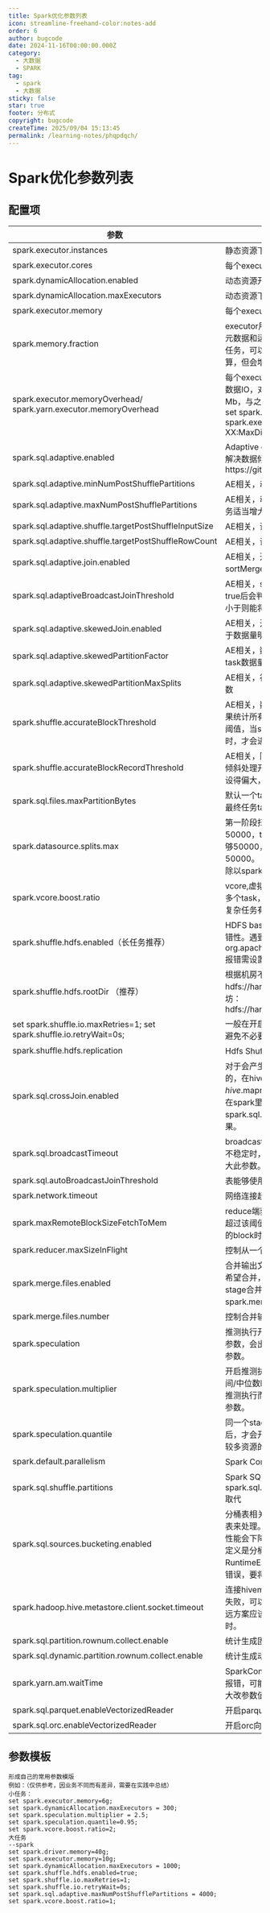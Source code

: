 ```yaml
---
title: Spark优化参数列表
icon: streamline-freehand-color:notes-add
order: 6
author: bugcode
date: 2024-11-16T00:00:00.000Z
category:
  - 大数据
  - SPARK
tag:
  - spark
  - 大数据
sticky: false
star: true
footer: 分布式
copyright: bugcode
createTime: 2025/09/04 15:13:45
permalink: /learning-notes/phqpdqch/
---
```



# Spark优化参数列表

## 配置项

| 参数                                                         | 描述                                                         | 源码默认值                           | TQS默认值（adhoc/etl）               |
| ------------------------------------------------------------ | ------------------------------------------------------------ | ------------------------------------ | ------------------------------------ |
| spark.executor.instances                                     | 静态资源下：executor数                                       | 2                                    | TQS使用动态资源                      |
| spark.executor.cores                                         | 每个executor和CPU数                                          | 4                                    | 3/4                                  |
| spark.dynamicAllocation.enabled                              | 动态资源开关                                                 | false                                | true/true                            |
| spark.dynamicAllocation.maxExecutors                         | 动态资源下：executor的最大个数                               | 500                                  | 300/900                              |
| spark.executor.memory                                        | 每个executor的内存大小                                       | 8g                                   | 5g/8g                                |
| spark.memory.fraction                                        | executor用于计算的内存比例，剩余部分用于存储元数据和运行信息。对于executor内存开的较大的任务，可以适当提高这个值，让更多内存参与计算，但会增加OOM风险 | 0.6                                  | 0.7/0.6                              |
| spark.executor.memoryOverhead/ spark.yarn.executor.memoryOverhead | 每个executor的堆外内存大小，堆外内存主要用于数据IO，对于报堆外OOM的任务要适当调大，单位Mb，与之配合要调大executor JVM参数，例如： set spark.executor.memoryOverhead=3072 set spark.executor.extraJavaOptions=-XX:MaxDirectMemorySize=2560m | 6144                                 | 3072/6144                            |
| spark.sql.adaptive.enabled                                   | Adaptive execution开关，包含自动调整并行度，解决数据倾斜等优化，详见https://github.com/Intel-bigdata/spark-adaptive | true                                 | true/true                            |
| spark.sql.adaptive.minNumPostShufflePartitions               | AE相关，动态最小的并行度                                     | 1                                    | 1/1                                  |
| spark.sql.adaptive.maxNumPostShufflePartitions               | AE相关，动态最大的并行度，对于shuffle量大的任务适当增大可以减少每个task的数据量，如1024 | 1000                                 | 1000/500                             |
| spark.sql.adaptive.shuffle.targetPostShuffleInputSize        | AE相关，调整并发度时预期达到的单task数据量                   |                                      |                                      |
| spark.sql.adaptive.shuffle.targetPostShuffleRowCount         | AE相关，调整并发度时预期达到的单task数据行数                 |                                      |                                      |
| spark.sql.adaptive.join.enabled                              | AE相关，开启后能够根据数据量自动判断能否将sortMergeJoin转换成broadcast join | true                                 | true/true                            |
| spark.sql.adaptiveBroadcastJoinThreshold                     | AE相关，spark.sql.adaptive.join.enabled设置为true后会判断join的数据量是否小于该参数值，如果小于则能将sortMergeJoin转换成broadcast join | spark.sql.autoBroadcastJoinThreshold | spark.sql.autoBroadcastJoinThreshold |
| spark.sql.adaptive.skewedJoin.enabled                        | AE相关，开启后能够自动处理join时的数据倾斜，对于数据量明显高于中位数的task拆分成多个小task | false                                | true/false                           |
| spark.sql.adaptive.skewedPartitionFactor                     | AE相关，数据倾斜判定标准，当同一stage的某个task数据量超过中位数的N倍，将会判定为数据倾斜 | 5                                    | 3/5                                  |
| spark.sql.adaptive.skewedPartitionMaxSplits                  | AE相关，被判定为数据倾斜后最多会被拆分成的份数               | 5                                    | 6/5                                  |
| spark.shuffle.accurateBlockThreshold                         | AE相关，数据倾斜判定基于shuffle数据量统计，如果统计所有的block数据，消耗内存较大，因此设有阈值，当shuffle的单个数据块超过大小和行数阈值时，才会进入统计，这个参数即大小阈值 | 100*1024*1024（100MB）               | 4000000/100*1024*1024                |
| spark.shuffle.accurateBlockRecordThreshold                   | AE相关，同上，行数阈值，如果设置了上面的数据倾斜处理开关，仍然倾斜，可能是因为这几个参数设得偏大，适当缩小 | 2 * 1024 * 1024                      | 500000/2 * 1024 * 1024               |
| spark.sql.files.maxPartitionBytes                            | 默认一个task处理的数据大小，如果给的太小会造成最终任务task太多，太大会是输入环节计算较慢 | 1073741824                           | 268435456/1073741824                 |
| spark.datasource.splits.max                                  | 第一阶段扫表的task上限，用户可以设置在50000，task太多会造成下阶段oom。如果task不够50000，则不做任何事情，否则限制task总数在50000。 （默认不限制，task数等于总的文件大小除以spark.sql.files.maxPartitionBytes） | 0  （不限制task上限）                | 5000/50000                           |
| spark.vcore.boost.ratio                                      | vcore,虚拟核数，设置大于1的数可以使一个核分配多个task，对于简单sql可以提升CPU利用率，对于复杂任务有OOM风险 | 1                                    | 2/（ETL国际化是2，国内是1）          |
| spark.shuffle.hdfs.enabled（长任务推荐）                     | HDFS based Spark Shuffle开关，可以提高任务容错性。遇到org.apache.spark.shuffle.FetchFailedException报错需设置 | false                                | false/false                          |
| spark.shuffle.hdfs.rootDir （推荐）                          | 根据机房不同设置不同的值 怀来：hdfs://haruna/spark_hl/shuffle/hdfs_dancenn 廊坊：hdfs://haruna/spark_lf/shuffle/hdfs_dancenn | 默认已配置，只需开启上一个参数即可   |                                      |
| set spark.shuffle.io.maxRetries=1; set spark.shuffle.io.retryWait=0s; | 一般在开启hdfs shuffle后还可以开启这两个参数，避免不必要的重试和等待 |                                      |                                      |
| spark.shuffle.hdfs.replication                               | Hdfs Shuffle 文件的副本数                                    | 2                                    |                                      |
| spark.sql.crossJoin.enabled                                  | 对于会产生笛卡尔积的sql，默认配置是限制不能跑的，在hive里可以配置set *hive*.mapred.mode=nonstrict跳过限制，相对应的在spark里可以配置set spark.sql.crossJoin.enabled=true起到同样的效果。 | false                                | true/true                            |
| spark.sql.broadcastTimeout                                   | broadcast joins时，广播数据最长等待时间，网络不稳定时，容易出现超时造成任务失败，可适当增大此参数。 | 300（单位：s）                       | 3000/3000                            |
| spark.sql.autoBroadcastJoinThreshold                         | 表能够使用broadcast join的最大阈值                           | 10MB                                 | 20MB                                 |
| spark.network.timeout                                        | 网络连接超时参数                                             | 120s                                 | 120s/120s                            |
| spark.maxRemoteBlockSizeFetchToMem                           | reduce端获取的remote block存放到内存的阈值，超过该阈值后数据会写磁盘，当出现数据量比较大的block时，建议调小该参数（比如512MB）。 | Long.*MaxValue*                      | 536870912/536870912                  |
| spark.reducer.maxSizeInFlight                                | 控制从一个worker拉数据缓存的最大值                           | 48m                                  | 48m/48m                              |
| spark.merge.files.enabled                                    | 合并输出文件，如果insert结果的输出文件数很多，希望合并，可以设为true，会多增加一个repartition stage合并文件，repartition的分区数由spark.merge.files.number控制 | false                                |                                      |
| spark.merge.files.number                                     | 控制合并输出文件的输出数量                                   | 512                                  |                                      |
| spark.speculation                                            | 推测执行开关。如果是原生任务很有可能没开这个参数，会出现个别task拖慢整个任务，可以开启这个参数。 | true                                 | true                                 |
| spark.speculation.multiplier                                 | 开启推测执行的时间倍数阈值：当某个任务运行时间/中位数时间大于该值，触发推测执行。对于因为推测执行而浪费较多资源的任务可以适当调高这个参数。 | 1.5                                  |                                      |
| spark.speculation.quantile                                   | 同一个stage中的task超过这个参数比例的task完成后，才会开启推测执行。对于因为推测执行而浪费较多资源的任务可以适当调高这个参数。 | 0.75                                 | 0.98/0.98                            |
| spark.default.parallelism                                    | Spark Core默认并发度，原生spark程序并发度设置                | 200                                  | 200/200                              |
| spark.sql.shuffle.partitions                                 | Spark SQL默认并发度，AE开启后被spark.sql.adaptive.maxNumPostShufflePartitions取代 | 200                                  | 200/200                              |
| spark.sql.sources.bucketing.enabled                          | 分桶表相关，当设置为false，会将分桶表当作普通表来处理。做为普通表会忽略分桶特性，部分情况性能会下降。但如果分桶表没有被正确生成（即表定义是分桶表，但数据未按分桶表生成）会报错RuntimeException: Invalid bucket file，避免这个错误，要将这个参数设为false | true                                 | false/false                          |
| spark.hadoop.hive.metastore.client.socket.timeout            | 连接hivemetastore的超时时间，对于出现超时导致失败，可以暂时扩大这个时间保证任务完成，但长远方案应该是优化相关逻辑，减少相应操作的耗时。 | 200                                  | 200                                  |
| spark.sql.partition.rownum.collect.enable                    | 统计生成固定分区表行数                                       | false                                | true                                 |
| spark.sql.dynamic.partition.rownum.collect.enable            | 统计生成动态分区表行数                                       | false                                | true                                 |
| spark.yarn.am.waitTime                                       | SparkContext启动等待时间，有时任务会出现如下报错，可能是偶然的系统波动导致的超时，可以扩大改参数值解决 ![img](https://vscodepic.oss-cn-beijing.aliyuncs.com/blog/wps2.jpg) | 100s                                 | 200s                                 |
| spark.sql.parquet.enableVectorizedReader                     | 开启parquet向量化读                                          | true                                 |                                      |
| spark.sql.orc.enableVectorizedReader                         | 开启orc向量化读                                              | true                                 |                                      |



## 参数模板

```text
形成自己的常用参数模版
例如：（仅供参考，因业务不同而有差异，需要在实践中总结）
小任务：
set spark.executor.memory=6g;
set spark.dynamicAllocation.maxExecutors = 300;
set spark.speculation.multiplier = 2.5;
set spark.speculation.quantile=0.95;
set spark.vcore.boost.ratio=2;
大任务
--spark
set spark.driver.memory=40g;
set spark.executor.memory=10g;
set spark.dynamicAllocation.maxExecutors = 1000;
set spark.shuffle.hdfs.enabled=true;
set spark.shuffle.io.maxRetries=1;
set spark.shuffle.io.retryWait=0s;
set spark.sql.adaptive.maxNumPostShufflePartitions = 4000;
set spark.vcore.boost.ratio=1;
```

